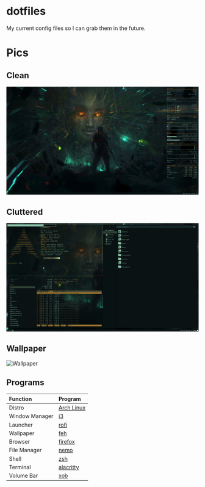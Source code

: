 # dotfiles
My current config files so I can grab them in the future.

# Pics

## Clean

![Alt text](/screenshots/2020-12-12-183500_1920x1080_scrot.png?raw=true)

## Cluttered

![Alt text](/screenshots/2021-08-30-110812_1920x1080_scrot.png?raw=true)

## Wallpaper

![Wallpaper](https://i.redd.it/jykqc42udrmy.jpg)

## Programs

| Function | Program |
| :--- | :--- |
| Distro | [Arch Linux](https://www.archlinux.org/) |
| Window Manager | [i3](https://i3wm.org/) |
| Launcher | [rofi](http://github.com/davatorium/rofi) |
| Wallpaper | [feh](https://github.com/derf/feh) |
| Browser | [firefox](http://firefox.com) |
| File Manager | [nemo](https://github.com/linuxmint/nemo#readme) |
| Shell | [zsh](https://www.zsh.org/) |
| Terminal | [alacritty](https://github.com/alacritty/alacritty) |
|Volume Bar | [xob](https://github.com/florentc/xob) |
